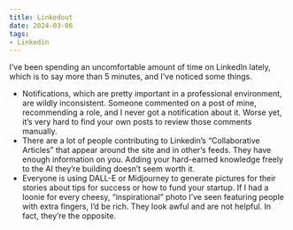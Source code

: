 ```yaml
---
title: Linkedout
date: 2024-03-06
tags:
- Linkedin
---
```


I’ve been spending an uncomfortable amount of time on LinkedIn lately, which is to say more than 5 minutes, and I’ve noticed some things.

- Notifications, which are pretty important in a professional environment, are wildly inconsistent. Someone commented on a post of mine, recommending a role, and I never got a notification about it. Worse yet, it’s very hard to find your own posts to review those comments manually.
- There are a lot of people contributing to Linkedin’s “Collaborative Articles” that appear around the site and in other’s feeds. They have enough information on you. Adding your hard-earned knowledge freely to the AI they’re building doesn’t seem worth it.
- Everyone is using DALL-E or Midjourney to generate pictures for their stories about tips for success or how to fund your startup. If I had a loonie for every cheesy, “inspirational” photo I’ve seen featuring people with extra fingers, I’d be rich. They look awful and are not helpful. In fact, they’re the opposite.
